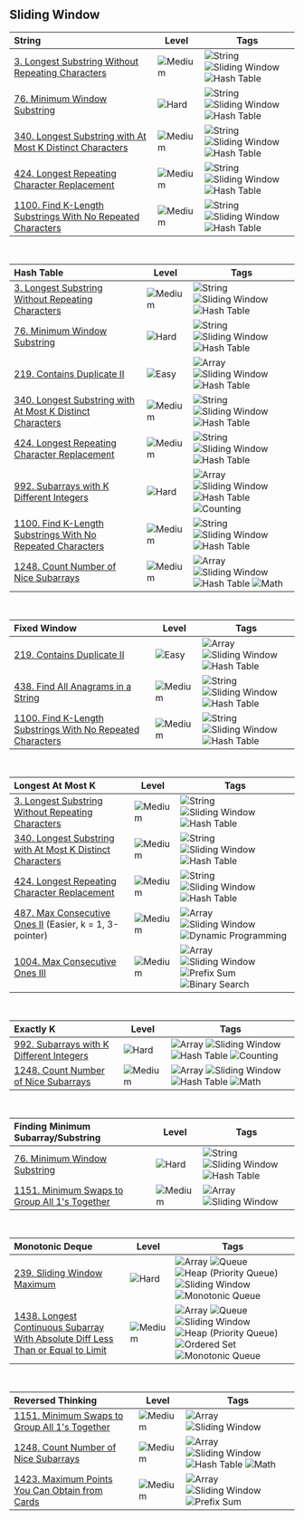 ## Sliding Window

| String                                                                | Level                                                  | Tags                                                                                                                                                                                         |
| :-------------------------------------------------------------------- | ------------------------------------------------------ | -------------------------------------------------------------------------------------------------------------------------------------------------------------------------------------------- |
| [3. Longest Substring Without Repeating Characters](0003.md)          | ![Medium](https://img.shields.io/badge/-Medium-ff8000) | ![String](https://img.shields.io/badge/-String-4da6ff) ![Sliding Window](https://img.shields.io/badge/-Sliding_Window-9966ff) ![Hash Table](https://img.shields.io/badge/-Hash_Table-0073e6) |
| [76. Minimum Window Substring](0076.md)                               | ![Hard](https://img.shields.io/badge/-Hard-e60000)     | ![String](https://img.shields.io/badge/-String-4da6ff) ![Sliding Window](https://img.shields.io/badge/-Sliding_Window-9966ff) ![Hash Table](https://img.shields.io/badge/-Hash_Table-0073e6) |
| [340. Longest Substring with At Most K Distinct Characters](0340.md)  | ![Medium](https://img.shields.io/badge/-Medium-ff8000) | ![String](https://img.shields.io/badge/-String-4da6ff) ![Sliding Window](https://img.shields.io/badge/-Sliding_Window-9966ff) ![Hash Table](https://img.shields.io/badge/-Hash_Table-0073e6) |
| [424. Longest Repeating Character Replacement](0424.md)               | ![Medium](https://img.shields.io/badge/-Medium-ff8000) | ![String](https://img.shields.io/badge/-String-4da6ff) ![Sliding Window](https://img.shields.io/badge/-Sliding_Window-9966ff) ![Hash Table](https://img.shields.io/badge/-Hash_Table-0073e6) |
| [1100. Find K-Length Substrings With No Repeated Characters](1100.md) | ![Medium](https://img.shields.io/badge/-Medium-ff8000) | ![String](https://img.shields.io/badge/-String-4da6ff) ![Sliding Window](https://img.shields.io/badge/-Sliding_Window-9966ff) ![Hash Table](https://img.shields.io/badge/-Hash_Table-0073e6) |

<br>

| Hash Table                                                            | Level                                                  | Tags                                                                                                                                                                                                                                                  |
| :-------------------------------------------------------------------- | ------------------------------------------------------ | ----------------------------------------------------------------------------------------------------------------------------------------------------------------------------------------------------------------------------------------------------- |
| [3. Longest Substring Without Repeating Characters](0003.md)          | ![Medium](https://img.shields.io/badge/-Medium-ff8000) | ![String](https://img.shields.io/badge/-String-4da6ff) ![Sliding Window](https://img.shields.io/badge/-Sliding_Window-9966ff) ![Hash Table](https://img.shields.io/badge/-Hash_Table-0073e6)                                                          |
| [76. Minimum Window Substring](0076.md)                               | ![Hard](https://img.shields.io/badge/-Hard-e60000)     | ![String](https://img.shields.io/badge/-String-4da6ff) ![Sliding Window](https://img.shields.io/badge/-Sliding_Window-9966ff) ![Hash Table](https://img.shields.io/badge/-Hash_Table-0073e6)                                                          |
| [219. Contains Duplicate II](0219.md)                                 | ![Easy](https://img.shields.io/badge/-Easy-00b300)     | ![Array](https://img.shields.io/badge/-Array-66b3ff) ![Sliding Window](https://img.shields.io/badge/-Sliding_Window-9966ff) ![Hash Table](https://img.shields.io/badge/-Hash_Table-0073e6)                                                            |
| [340. Longest Substring with At Most K Distinct Characters](0340.md)  | ![Medium](https://img.shields.io/badge/-Medium-ff8000) | ![String](https://img.shields.io/badge/-String-4da6ff) ![Sliding Window](https://img.shields.io/badge/-Sliding_Window-9966ff) ![Hash Table](https://img.shields.io/badge/-Hash_Table-0073e6)                                                          |
| [424. Longest Repeating Character Replacement](0424.md)               | ![Medium](https://img.shields.io/badge/-Medium-ff8000) | ![String](https://img.shields.io/badge/-String-4da6ff) ![Sliding Window](https://img.shields.io/badge/-Sliding_Window-9966ff) ![Hash Table](https://img.shields.io/badge/-Hash_Table-0073e6)                                                          |
| [992. Subarrays with K Different Integers](0992.md)                   | ![Hard](https://img.shields.io/badge/-Hard-e60000)     | ![Array](https://img.shields.io/badge/-Array-66b3ff) ![Sliding Window](https://img.shields.io/badge/-Sliding_Window-9966ff) ![Hash Table](https://img.shields.io/badge/-Hash_Table-0073e6) ![Counting](https://img.shields.io/badge/-Counting-990000) |
| [1100. Find K-Length Substrings With No Repeated Characters](1100.md) | ![Medium](https://img.shields.io/badge/-Medium-ff8000) | ![String](https://img.shields.io/badge/-String-4da6ff) ![Sliding Window](https://img.shields.io/badge/-Sliding_Window-9966ff) ![Hash Table](https://img.shields.io/badge/-Hash_Table-0073e6)                                                          |
| [1248. Count Number of Nice Subarrays](1248.md)                       | ![Medium](https://img.shields.io/badge/-Medium-ff8000) | ![Array](https://img.shields.io/badge/-Array-66b3ff) ![Sliding Window](https://img.shields.io/badge/-Sliding_Window-9966ff) ![Hash Table](https://img.shields.io/badge/-Hash_Table-0073e6) ![Math](https://img.shields.io/badge/-Math-8800cc)         |

<br>

| Fixed Window                                                          | Level                                                  | Tags                                                                                                                                                                                         |
| :-------------------------------------------------------------------- | ------------------------------------------------------ | -------------------------------------------------------------------------------------------------------------------------------------------------------------------------------------------- |
| [219. Contains Duplicate II](0219.md)                                 | ![Easy](https://img.shields.io/badge/-Easy-00b300)     | ![Array](https://img.shields.io/badge/-Array-66b3ff) ![Sliding Window](https://img.shields.io/badge/-Sliding_Window-9966ff) ![Hash Table](https://img.shields.io/badge/-Hash_Table-0073e6)   |
| [438. Find All Anagrams in a String](0438.md)                         | ![Medium](https://img.shields.io/badge/-Medium-ff8000) | ![String](https://img.shields.io/badge/-String-4da6ff) ![Sliding Window](https://img.shields.io/badge/-Sliding_Window-9966ff) ![Hash Table](https://img.shields.io/badge/-Hash_Table-0073e6) |
| [1100. Find K-Length Substrings With No Repeated Characters](1100.md) | ![Medium](https://img.shields.io/badge/-Medium-ff8000) | ![String](https://img.shields.io/badge/-String-4da6ff) ![Sliding Window](https://img.shields.io/badge/-Sliding_Window-9966ff) ![Hash Table](https://img.shields.io/badge/-Hash_Table-0073e6) |

<br>

| Longest At Most K                                                    | Level                                                  | Tags                                                                                                                                                                                                                                                            |
| :------------------------------------------------------------------- | ------------------------------------------------------ | --------------------------------------------------------------------------------------------------------------------------------------------------------------------------------------------------------------------------------------------------------------- |
| [3. Longest Substring Without Repeating Characters](0003.md)         | ![Medium](https://img.shields.io/badge/-Medium-ff8000) | ![String](https://img.shields.io/badge/-String-4da6ff) ![Sliding Window](https://img.shields.io/badge/-Sliding_Window-9966ff) ![Hash Table](https://img.shields.io/badge/-Hash_Table-0073e6)                                                                    |
| [340. Longest Substring with At Most K Distinct Characters](0340.md) | ![Medium](https://img.shields.io/badge/-Medium-ff8000) | ![String](https://img.shields.io/badge/-String-4da6ff) ![Sliding Window](https://img.shields.io/badge/-Sliding_Window-9966ff) ![Hash Table](https://img.shields.io/badge/-Hash_Table-0073e6)                                                                    |
| [424. Longest Repeating Character Replacement](0424.md)              | ![Medium](https://img.shields.io/badge/-Medium-ff8000) | ![String](https://img.shields.io/badge/-String-4da6ff) ![Sliding Window](https://img.shields.io/badge/-Sliding_Window-9966ff) ![Hash Table](https://img.shields.io/badge/-Hash_Table-0073e6)                                                                    |
| [487. Max Consecutive Ones II](0487.md) (Easier, k = 1, 3-pointer)   | ![Medium](https://img.shields.io/badge/-Medium-ff8000) | ![Array](https://img.shields.io/badge/-Array-66b3ff) ![Sliding Window](https://img.shields.io/badge/-Sliding_Window-9966ff) ![Dynamic Programming](https://img.shields.io/badge/-Dynamic_Programming-e6005c)                                                    |
| [1004. Max Consecutive Ones III](1004.md)                            | ![Medium](https://img.shields.io/badge/-Medium-ff8000) | ![Array](https://img.shields.io/badge/-Array-66b3ff) ![Sliding Window](https://img.shields.io/badge/-Sliding_Window-9966ff) ![Prefix Sum](https://img.shields.io/badge/-Prefix_Sum-884dff) ![Binary Search](https://img.shields.io/badge/-Binary_Search-7733ff) |

<br>

| Exactly K                                           | Level                                                  | Tags                                                                                                                                                                                                                                                  |
| :-------------------------------------------------- | ------------------------------------------------------ | ----------------------------------------------------------------------------------------------------------------------------------------------------------------------------------------------------------------------------------------------------- |
| [992. Subarrays with K Different Integers](0992.md) | ![Hard](https://img.shields.io/badge/-Hard-e60000)     | ![Array](https://img.shields.io/badge/-Array-66b3ff) ![Sliding Window](https://img.shields.io/badge/-Sliding_Window-9966ff) ![Hash Table](https://img.shields.io/badge/-Hash_Table-0073e6) ![Counting](https://img.shields.io/badge/-Counting-990000) |
| [1248. Count Number of Nice Subarrays](1248.md)     | ![Medium](https://img.shields.io/badge/-Medium-ff8000) | ![Array](https://img.shields.io/badge/-Array-66b3ff) ![Sliding Window](https://img.shields.io/badge/-Sliding_Window-9966ff) ![Hash Table](https://img.shields.io/badge/-Hash_Table-0073e6) ![Math](https://img.shields.io/badge/-Math-8800cc)         |

<br>

| Finding Minimum Subarray/Substring                       | Level                                                  | Tags                                                                                                                                                                                         |
| :------------------------------------------------------- | ------------------------------------------------------ | -------------------------------------------------------------------------------------------------------------------------------------------------------------------------------------------- |
| [76. Minimum Window Substring](0076.md)                  | ![Hard](https://img.shields.io/badge/-Hard-e60000)     | ![String](https://img.shields.io/badge/-String-4da6ff) ![Sliding Window](https://img.shields.io/badge/-Sliding_Window-9966ff) ![Hash Table](https://img.shields.io/badge/-Hash_Table-0073e6) |
| [1151. Minimum Swaps to Group All 1's Together](1151.md) | ![Medium](https://img.shields.io/badge/-Medium-ff8000) | ![Array](https://img.shields.io/badge/-Array-66b3ff) ![Sliding Window](https://img.shields.io/badge/-Sliding_Window-9966ff)                                                                  |

<br>

| Monotonic Deque                                                                             | Level                                                  | Tags                                                                                                                                                                                                                                                                                                                                                                                           |
| :------------------------------------------------------------------------------------------ | ------------------------------------------------------ | ---------------------------------------------------------------------------------------------------------------------------------------------------------------------------------------------------------------------------------------------------------------------------------------------------------------------------------------------------------------------------------------------- |
| [239. Sliding Window Maximum](0239.md)                                                      | ![Hard](https://img.shields.io/badge/-Hard-e60000)     | ![Array](https://img.shields.io/badge/-Array-66b3ff) ![Queue](https://img.shields.io/badge/-Queue-1a8cff) ![Heap (Priority Queue)](https://img.shields.io/badge/-Heap-0080ff) ![Sliding Window](https://img.shields.io/badge/-Sliding_Window-9966ff) ![Monotonic Queue](https://img.shields.io/badge/-Monotonic_Queue-5500ff)                                                                  |
| [1438. Longest Continuous Subarray With Absolute Diff Less Than or Equal to Limit](1438.md) | ![Medium](https://img.shields.io/badge/-Medium-ff8000) | ![Array](https://img.shields.io/badge/-Array-66b3ff) ![Queue](https://img.shields.io/badge/-Queue-1a8cff) ![Sliding Window](https://img.shields.io/badge/-Sliding_Window-9966ff) ![Heap (Priority Queue)](https://img.shields.io/badge/-Heap-0080ff) ![Ordered Set](https://img.shields.io/badge/-Ordered_Set-00ace6) ![Monotonic Queue](https://img.shields.io/badge/-Monotonic_Queue-5500ff) |

<br>

| Reversed Thinking                                         | Level                                                  | Tags                                                                                                                                                                                                                                          |
| :-------------------------------------------------------- | ------------------------------------------------------ | --------------------------------------------------------------------------------------------------------------------------------------------------------------------------------------------------------------------------------------------- |
| [1151. Minimum Swaps to Group All 1's Together](1151.md)  | ![Medium](https://img.shields.io/badge/-Medium-ff8000) | ![Array](https://img.shields.io/badge/-Array-66b3ff) ![Sliding Window](https://img.shields.io/badge/-Sliding_Window-9966ff)                                                                                                                   |
| [1248. Count Number of Nice Subarrays](1248.md)           | ![Medium](https://img.shields.io/badge/-Medium-ff8000) | ![Array](https://img.shields.io/badge/-Array-66b3ff) ![Sliding Window](https://img.shields.io/badge/-Sliding_Window-9966ff) ![Hash Table](https://img.shields.io/badge/-Hash_Table-0073e6) ![Math](https://img.shields.io/badge/-Math-8800cc) |
| [1423. Maximum Points You Can Obtain from Cards](1423.md) | ![Medium](https://img.shields.io/badge/-Medium-ff8000) | ![Array](https://img.shields.io/badge/-Array-66b3ff) ![Sliding Window](https://img.shields.io/badge/-Sliding_Window-9966ff) ![Prefix Sum](https://img.shields.io/badge/-Prefix_Sum-884dff)                                                    |

<!---

### String

- [3. Longest Substring Without Repeating Characters](0003.md)
- [76. Minimum Window Substring](0076.md)
- [340. Longest Substring with At Most K Distinct Characters](0340.md)
- [424. Longest Repeating Character Replacement](0424.md)
- [438. Find All Anagrams in a String](0438.md)
- [1100. Find K-Length Substrings With No Repeated Characters](1100.md)


  <br>

### Hash Table

- [3. Longest Substring Without Repeating Characters](0003.md)
- [76. Minimum Window Substring](0076.md)
- [219. Contains Duplicate II](0219.md)
- [340. Longest Substring with At Most K Distinct Characters](0340.md)
- [424. Longest Repeating Character Replacement](0424.md)
- [438. Find All Anagrams in a String](0438.md)
- [992. Subarrays with K Different Integers](0992.md)
- [1100. Find K-Length Substrings With No Repeated Characters](1100.md)
- [1248. Count Number of Nice Subarrays](1248.md)

<br>

### Fixed Window

- [219. Contains Duplicate II](0219.md)
- [438. Find All Anagrams in a String](0438.md)
- [1100. Find K-Length Substrings With No Repeated Characters](1100.md)

<br>

### Longest At Most K

- [3. Longest Substring Without Repeating Characters](0003.md)
- [340. Longest Substring with At Most K Distinct Characters](0340.md)
- [424. Longest Repeating Character Replacement](0424.md)
- [487. Max Consecutive Ones II](0487.md) (Easier, k = 1, 3-pointer)
- [1004. Max Consecutive Ones III](1004.md)

<br>

### Exactly K

- [992. Subarrays with K Different Integers](0992.md)
- [1248. Count Number of Nice Subarrays](1248.md)

<br>

### Finding Minimum Subarray/Substring

- [76. Minimum Window Substring](0076.md)
- [1151. Minimum Swaps to Group All 1's Together](1151.md)

<br>

### Monotonic Deque

- [239. Sliding Window Maximum](0239.md)
- [1438. Longest Continuous Subarray With Absolute Diff Less Than or Equal to Limit](1438.md)

<br>

### Reversed Thinking

- [1151. Minimum Swaps to Group All 1's Together](1151.md)
- [1248. Count Number of Nice Subarrays](1248.md)
- [1423. Maximum Points You Can Obtain from Cards](1423.md)

  -->
